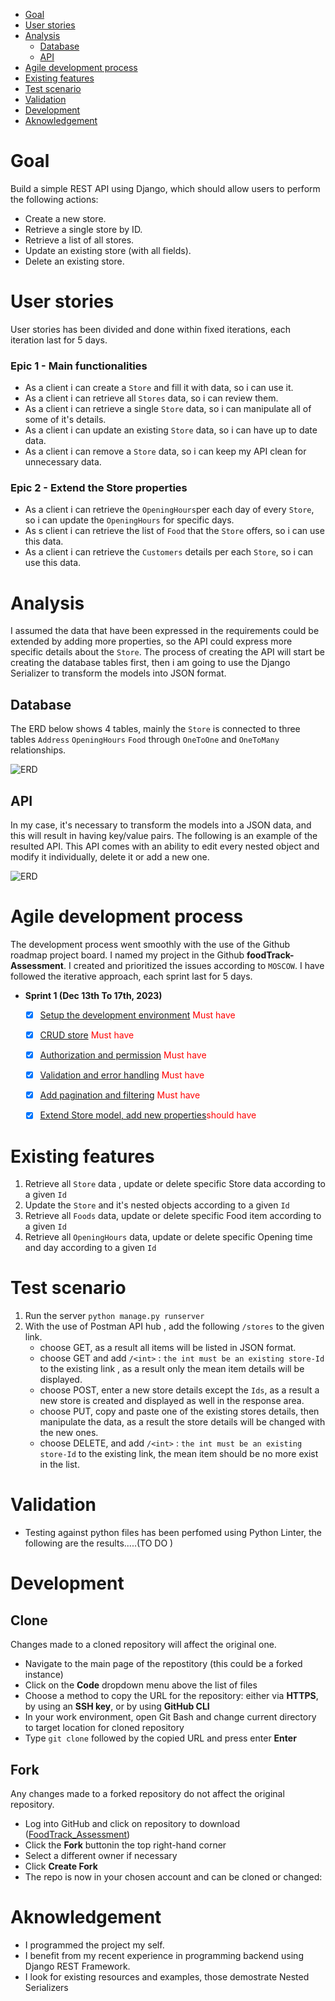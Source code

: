 
- [Goal](#goal)
- [User stories](#user-stories)
- [Analysis](#analysis)
  - [Database](#database)
  - [API](#api)
- [Agile development process](#agile-development-process)
- [Existing features](#existing-features)
- [Test scenario](#test-scenario)
- [Validation](#validation)
- [Development](#development)
- [Aknowledgement](#aknowledgement)



# Goal
Build a simple REST API using Django, which should allow users to perform the following actions:
- Create a new store.
- Retrieve a single store by ID.
- Retrieve a list of all stores.
- Update an existing store (with all fields).
- Delete an existing store.


# User stories
User stories has been divided and done within fixed iterations, each iteration last for 5 days.

### **Epic 1 - Main functionalities**
- As a client i can create a `Store` and fill it with data, so i can use it.
- As a client i can retrieve all  `Stores` data, so i can review them.
- As a client i can retrieve a single `Store` data, so i can manipulate all of some of it's details.
- As a client i can update an existing `Store` data, so i can have up to date data.
- As a client i can remove a `Store` data, so i can keep my API clean for unnecessary data. 

### **Epic 2 - Extend the Store properties**
- As a client i can retrieve  the `OpeningHours`per each day of every `Store`, so i can update the `OpeningHours` for specific days.
- As s client i can retrieve the list of `Food` that the `Store` offers, so i can use this data.
- As a client i can retrieve the `Customers` details per each `Store`, so i can use this data.

# Analysis
I assumed the data that have been expressed in the requirements could be extended by adding more properties, so the API could express more specific details about the `Store`.
The process of creating the API will start be creating the database tables first, then i am going to use the Django Serializer to transform the models into JSON format.

## Database
The ERD below shows 4 tables, mainly the `Store` is connected to three tables `Address` `OpeningHours` `Food` through `OneToOne` and `OneToMany` relationships.

![ERD](./store/images/ERD.png)


## API
In my case, it's necessary to transform the models into a JSON data, and this will result in having  key/value pairs.
The following is an example of the resulted API.
This API comes with an ability to edit every nested object and modify it individually, delete it or add a new one.

![ERD](./store/images/JSON-Results.png)


# Agile development process
The development process went smoothly with the use of the Github roadmap project board.
I named my project in the Github **foodTrack-Assessment**.
I created and prioritized  the issues according to `MOSCOW`.
I have followed the iterative approach, each sprint last for 5 days.
- **Sprint 1 (Dec 13th To 17th, 2023)**
    - [x] [Setup the development environment](https://github.com/Nazek-Altayeb/FoodTrack_Assessment/issues/1) <span style="color:red">Must have</span>
    - [x] [CRUD store](https://github.com/Nazek-Altayeb/FoodTrack_Assessment/issues/2) <span style="color:red">Must have</span>
    - [x] [Authorization and permission](https://github.com/Nazek-Altayeb/FoodTrack_Assessment/issues/3) <span style="color:red">Must have</span>
    - [x] [Validation and error handling](https://github.com/Nazek-Altayeb/FoodTrack_Assessment/issues/4) <span style="color:red">Must have</span>
    - [x] [Add pagination and filtering](https://github.com/Nazek-Altayeb/FoodTrack_Assessment/issues/5) <span style="color:red">Must have</span>
    - [x] [Extend Store model, add new properties](https://github.com/Nazek-Altayeb/FoodTrack_Assessment/issues/6)<span style="color:red">should have</span>



# Existing features
1. Retrieve all `Store` data , update or delete specific Store data according to a given `Id`
2. Update the `Store` and it's nested objects according to a given `Id`
3. Retrieve all `Foods` data, update or delete specific Food item according to a given `Id`
4. Retrieve all `OpeningHours` data, update or delete specific Opening time and day according to a given `Id`

# Test scenario
1. Run the server `python manage.py runserver`
2. With the use of Postman  API hub , add the following `/stores` to the given link.
    - choose GET, as a result all items will be listed in JSON format.
    - choose GET and add `/<int>` : `the int must be an existing store-Id` to the existing link , as a result only the mean item details will be displayed.
    - choose POST, enter a new store details except the `Ids`, as a result a new store is created and displayed as well in the response area. 
    - choose PUT, copy and paste one of the existing stores details, then manipulate the data, as a result the store details will be changed with the new ones.
    - choose DELETE, and add `/<int>` : `the int must be an existing store-Id`  to the existing link, the mean item should be no more exist in the list.



# Validation
- Testing against python files has been perfomed using Python Linter, the following are the results.....(TO DO )


# Development

## Clone
Changes made to a cloned repository will affect the original one.

- Navigate to the main page of the repostitory (this could be a forked instance)
- Click on the **Code** dropdown menu above the list of files
- Choose a method to copy the URL for the repository: either via **HTTPS**, by using an **SSH key**, or by using **GitHub CLI**
- In your work environment, open Git Bash and change current directory to target location for cloned repository
- Type ``git clone`` followed by the copied URL and press enter **Enter**

## Fork

Any changes made to a forked repository do not affect the original repository.

- Log into GitHub and click on repository to download ([FoodTrack_Assessment](https://github.com/Nazek-Altayeb/FoodTrack_Assessment))
- Click the **Fork** buttonin the top right-hand corner
- Select a different owner if necessary
- Click **Create Fork**
- The repo is now in your chosen account and can be cloned or changed:

# Aknowledgement

- I programmed the project my self.
- I benefit from my recent experience in programming backend using Django REST Framework.
- I look for existing resources and examples, those demostrate Nested Serializers